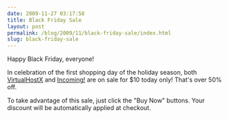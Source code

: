 ```yaml
---
date: 2009-11-27 03:17:58
title: Black Friday Sale
layout: post
permalink: /blog/2009/11/black-friday-sale/index.html
slug: black-friday-sale
---
```

Happy Black Friday, everyone!

In celebration of the first shopping day of the holiday season, both <a href="http://clickontyler.com/virtualhostx/">VirtualHostX</a> and <a href="http://clickontyler.com/incoming/">Incoming!</a> are on sale for $10 today only! That's over 50% off.

To take advantage of this sale, just click the "Buy Now" buttons. Your discount will be automatically applied at checkout.